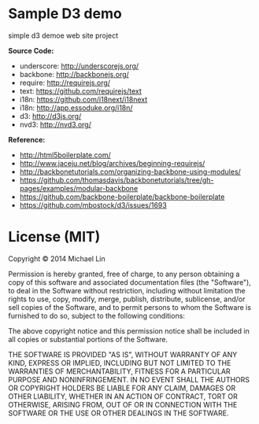 Sample D3 demo
===

simple d3 demoe web site project

**Source Code:**

- underscore: http://underscorejs.org/
- backbone: http://backbonejs.org/
- require: http://requirejs.org/
- text: https://github.com/requirejs/text
- i18n: https://github.com/i18next/i18next
- i18n: http://app.essoduke.org/i18n/
- d3: http://d3js.org/
- nvd3: http://nvd3.org/

**Reference:**

- http://html5boilerplate.com/
- http://www.jaceju.net/blog/archives/beginning-requirejs/
- http://backbonetutorials.com/organizing-backbone-using-modules/
- https://github.com/thomasdavis/backbonetutorials/tree/gh-pages/examples/modular-backbone
- https://github.com/backbone-boilerplate/backbone-boilerplate
- https://github.com/mbostock/d3/issues/1693

License (MIT)
===
Copyright &copy; 2014 Michael Lin

Permission is hereby granted, free of charge, to any person obtaining a copy of this software and associated documentation files (the "Software"), to deal in the Software without restriction, including without limitation the rights to use, copy, modify, merge, publish, distribute, sublicense, and/or sell copies of the Software, and to permit persons to whom the Software is furnished to do so, subject to the following conditions:

The above copyright notice and this permission notice shall be included in all copies or substantial portions of the Software.

THE SOFTWARE IS PROVIDED "AS IS", WITHOUT WARRANTY OF ANY KIND, EXPRESS OR IMPLIED, INCLUDING BUT NOT LIMITED TO THE WARRANTIES OF MERCHANTABILITY, FITNESS FOR A PARTICULAR PURPOSE AND NONINFRINGEMENT. IN NO EVENT SHALL THE AUTHORS OR COPYRIGHT HOLDERS BE LIABLE FOR ANY CLAIM, DAMAGES OR OTHER LIABILITY, WHETHER IN AN ACTION OF CONTRACT, TORT OR OTHERWISE, ARISING FROM, OUT OF OR IN CONNECTION WITH THE SOFTWARE OR THE USE OR OTHER DEALINGS IN THE SOFTWARE.
